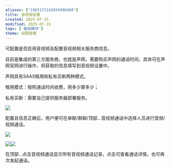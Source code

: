 ```yaml
---
aliases: ["1965172143034496468"]
title: 音视频设置
created: 2025-07-15
modified: 2025-07-15
tags: ['基础模块']
theme: 权限管理
---
```


可配置是否启用音视频及配置音视频相关服务商信息。

目前是集成的第三方服务商，也就是声网，需要购买声网的通话时间，具体可在声网官网进行操作，将获取的信息填写到音视频设置中。

声网具有SAAS租用和私有买断两种模式。

租用模式：按照通话时间收费，用多少算多少；

私有买断：需要自己提供服务器部署服务。

![](https://myhelpdoc.oss-cn-heyuan.aliyuncs.com/mdimages/2c23495f4be1bce855867fa4652a2258.jpg)

配置且信息正确后，用户便可在单聊/群聊/顶部...音视频通话中选择人员进行音频/视频通话。

![](https://myhelpdoc.oss-cn-heyuan.aliyuncs.com/mdimages/c42e1038eedc8f6890c8b72812f8c5dd.jpg)

![](https://myhelpdoc.oss-cn-heyuan.aliyuncs.com/mdimages/940539255f2f0bb99697db0122f07288.jpg)![](https://wps.e-cology.com.cn/wps3/weboffice/weboffice/shapes/972888333974781953_pptx_1/9479cc6cd34cfa4b5b523133076e0db7a962fc8b?AWSAccessKeyId=wTTAaF0Bup7tB18q&Expires=1712901828&__doc_route_key=33&response-expires=151871&Signature=OR80JxKcvm30kki1WTL0Na8W6go%3D)

在顶部...点击音视频通话显示所有音视频通话记录，点击可查看通话详情，也可再次发起通话。

